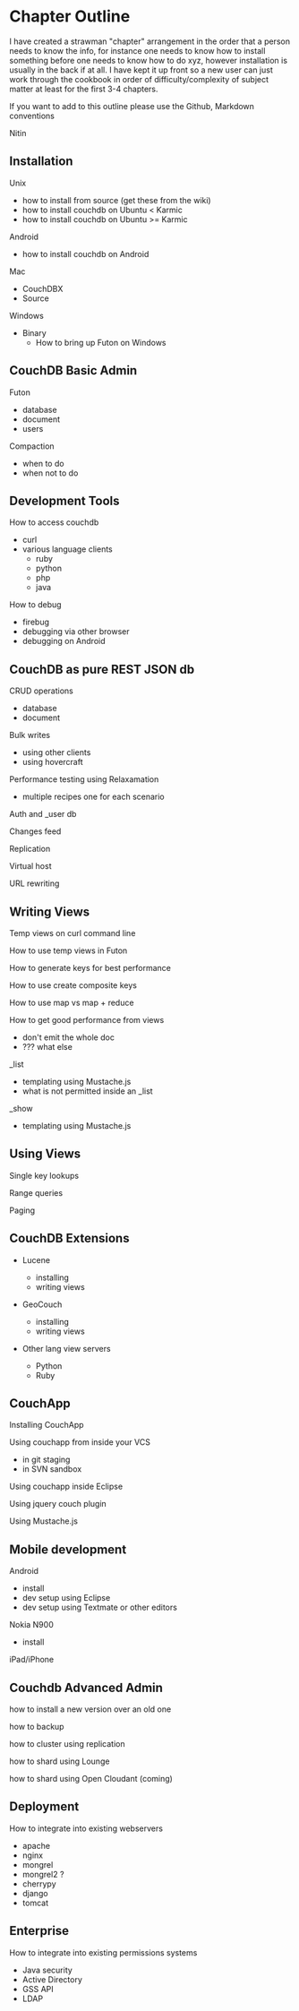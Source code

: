 Chapter Outline
===============

I have created a strawman "chapter" arrangement in the order that a person needs to know the info, for instance one needs to know how to install something before one needs to know how to do xyz, however installation is usually in the back if at all.  I have kept it up front so a new user can just work through the cookbook in order of difficulty/complexity of subject matter at least for the first 3-4 chapters.

If you want to add to this outline please use the Github, Markdown conventions

Nitin 

Installation
------------

Unix

*  how to install from source (get these from the wiki)
*  how to install couchdb on Ubuntu < Karmic
*  how to install couchdb on Ubuntu >= Karmic

Android

*  how to install couchdb on Android

Mac

*  CouchDBX
*  Source

Windows

*  Binary
   *  How to bring up Futon on Windows

CouchDB Basic Admin
-------------------

Futon

*  database
*  document
*  users

Compaction

*  when to do
*  when not to do

Development Tools
-----------------

How to access couchdb

*  curl
*  various language clients
   *  ruby
   *  python
   *  php
   * java

How to debug

*  firebug
*  debugging via other browser
*  debugging on Android

CouchDB as pure REST JSON db
----------------------------

CRUD operations

*  database
*  document

Bulk writes

*  using other clients
*  using hovercraft

Performance testing using Relaxamation

*  multiple recipes one for each scenario

Auth and _user db

Changes feed 

Replication

Virtual host

URL rewriting

Writing Views
-------------

Temp views on curl command line

How to use temp views in Futon

How to generate keys for best performance

How to use create composite keys

How to use map vs map + reduce

How to get good performance from views

*  don't emit the whole doc
*  ??? what else

_list

*  templating using Mustache.js
*  what is not permitted inside an _list

_show

*  templating using Mustache.js

Using Views
-----------

Single key lookups

Range queries

Paging

CouchDB Extensions
------------------

*  Lucene
   *  installing
   *  writing views

*  GeoCouch
   *  installing
   *  writing views

*  Other lang view servers
   *  Python
   *  Ruby

CouchApp
--------

Installing CouchApp

Using couchapp from inside your VCS 
*  in git staging
*  in SVN sandbox

Using couchapp inside Eclipse

Using jquery couch plugin

Using Mustache.js

Mobile development
------------------

Android

*  install
*  dev setup using Eclipse
*  dev setup using Textmate or other editors

Nokia N900

*  install

iPad/iPhone


Couchdb Advanced Admin
----------------------

how to install a new version over an old one

how to backup

how to cluster using replication

how to shard using Lounge

how to shard using Open Cloudant (coming)


Deployment
----------

How to integrate into existing webservers

*  apache
*  nginx
*  mongrel
*  mongrel2 ?
*  cherrypy
*  django
*  tomcat

Enterprise
----------

How to integrate into existing permissions systems

*  Java security
*  Active Directory
*  GSS API 
*  LDAP
